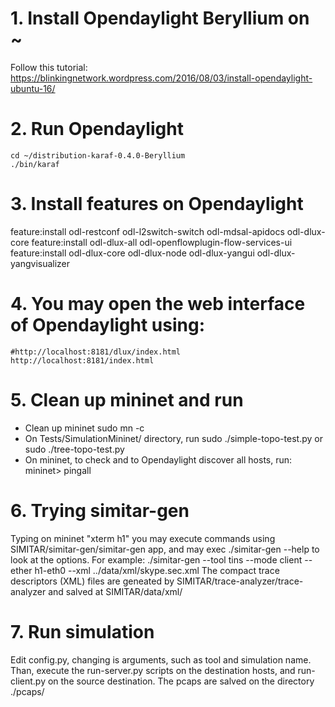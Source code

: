 # 1. Install Opendaylight Beryllium on ~
Follow this tutorial:
https://blinkingnetwork.wordpress.com/2016/08/03/install-opendaylight-ubuntu-16/


# 2. Run Opendaylight
    cd ~/distribution-karaf-0.4.0-Beryllium
    ./bin/karaf


# 3. Install features on Opendaylight

feature:install odl-restconf odl-l2switch-switch odl-mdsal-apidocs odl-dlux-core
feature:install odl-dlux-all odl-openflowplugin-flow-services-ui
feature:install  odl-dlux-core odl-dlux-node odl-dlux-yangui odl-dlux-yangvisualizer


# 4. You may open the web interface of Opendaylight using:

	#http://localhost:8181/dlux/index.html
	http://localhost:8181/index.html


# 5. Clean up mininet and run 

- Clean up mininet
    sudo mn -c
- On Tests/SimulationMininet/ directory, run 
    sudo ./simple-topo-test.py or
    sudo ./tree-topo-test.py
- On mininet, to check and to Opendaylight discover all hosts, run:
    mininet> pingall


# 6. Trying simitar-gen

Typing on mininet "xterm h1" you may execute commands using SIMITAR/simitar-gen/simitar-gen app, and may exec
    ./simitar-gen --help
to look at the options. For example:
    ./simitar-gen --tool tins --mode client --ether h1-eth0 --xml ../data/xml/skype.sec.xml
The compact trace descriptors (XML) files are geneated by SIMITAR/trace-analyzer/trace-analyzer and salved at
SIMITAR/data/xml/


# 7. Run simulation

Edit config.py, changing is arguments, such as tool and simulation name. Than, execute the run-server.py scripts on the
destination hosts, and run-client.py on the source destination. The pcaps are salved on the directory ./pcaps/



